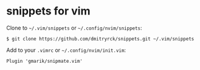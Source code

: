 # snippets for vim

Clone to `~/.vim/snippets` or `~/.config/nvim/snippets`:

```terminal
$ git clone https://github.com/dmitryrck/snippets.git ~/.vim/snippets
```

Add to your `.vimrc` or `~/.config/nvim/init.vim`:

```
Plugin 'gmarik/snipmate.vim'
```
